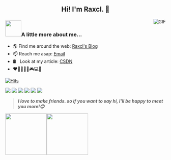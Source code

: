 <h2 align="center">Hi! I'm Raxcl. 👋</h2>

<img align="right" alt="GIF" src="https://raw.githubusercontent.com/JoeyBling/JoeyBling/master/pic/pusheencode.gif" />

### <img src="https://media.giphy.com/media/WUlplcMpOCEmTGBtBW/giphy.gif" width="50">A little more about me...

- 🌎 Find me around the web: [Raxcl's Blog](https://raxcl.cn)
- 📫 Reach me asap: [Email](raxcl@qq.com)
- 🛢 &#160; Look at my article: [CSDN](https://blog.csdn.net/RAXCL)
- :heart::icecream::strawberry::milk_glass::ping_pong::video_game::computer::musical_note:

[![Hits](https://hits.seeyoufarm.com/api/count/incr/badge.svg?url=https%3A%2F%2Fgithub.com%2FRaxcl&count_bg=%233DC843&title_bg=%23B2ABAB&icon=github.svg&icon_color=%23E7E7E7&title=Profile+views&edge_flat=false)](https://hits.seeyoufarm.com)

![](https://img.shields.io/badge/Java-orange?style=flat&logo=java) ![](https://img.shields.io/badge/Python-yellow?style=flat&logo=python) ![](https://img.shields.io/badge/React-red?style=flat&logo=React) ![](https://img.shields.io/badge/MySQL-blue?style=flat&logo=mysql&logoColor=black) ![](https://img.shields.io/badge/Spring-grey?style=flat&logo=spring) ![](https://img.shields.io/badge/Vue.js-black?style=flat&logo=vue.js)

> ***I love to make friends. so if you want to say hi, I'll be happy to meet you more!😊***

<img height="130px" src="https://github-readme-stats.vercel.app/api?username=raxcl&hide_title=true&hide=issues&theme=graywhite&show_icons=true&bg_color=45,ff7979,ffd479,fffc79,73fa79"><img height="130px" src="https://github-readme-stats.vercel.app/api/top-langs?username=raxcl&hide_title=true&layout=compact&theme=graywhite&bg_color=45,F7F7F7,FFFFFF,00FAFA,696969">
